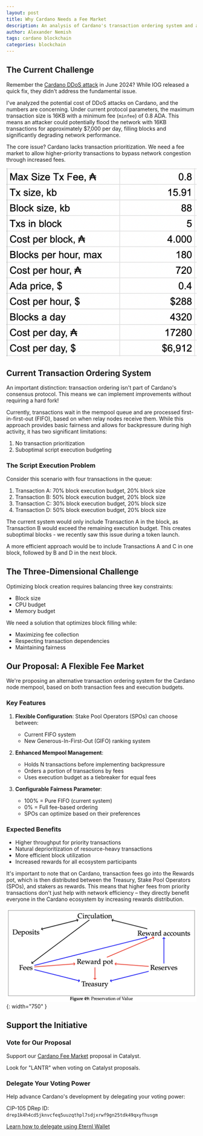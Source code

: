 ```yaml
---
layout: post
title: Why Cardano Needs a Fee Market
description: An analysis of Cardano's transaction ordering system and a proposal for improvement
author: Alexander Nemish
tags: cardano blockchain
categories: blockchain
---
```


## The Current Challenge

Remember the [Cardano DDoS attack](https://forum.cardano.org/t/cardano-triumphs-against-ddos-attack/134768) in June 2024? While IOG released a quick fix, they didn't address the fundamental issue.

I've analyzed the potential cost of DDoS attacks on Cardano, and the numbers are concerning. Under current protocol parameters, the maximum transaction size is 16KB with a minimum fee (`minfee`) of 0.8 ADA. This means an attacker could potentially flood the network with 16KB transactions for approximately $7,000 per day, filling blocks and significantly degrading network performance.

The core issue? Cardano lacks transaction prioritization. We need a fee market to allow higher-priority transactions to bypass network congestion through increased fees.

![Cardano DDoS attack cost calculation](/assets/img/cardano-ddos-calculation.png)

## Current Transaction Ordering System

An important distinction: transaction ordering isn't part of Cardano's consensus protocol. This means we can implement improvements without requiring a hard fork!

Currently, transactions wait in the mempool queue and are processed first-in-first-out (FIFO), based on when relay nodes receive them. While this approach provides basic fairness and allows for backpressure during high activity, it has two significant limitations:

1. No transaction prioritization
2. Suboptimal script execution budgeting

### The Script Execution Problem

Consider this scenario with four transactions in the queue:

1. Transaction A: 70% block execution budget, 20% block size
2. Transaction B: 50% block execution budget, 20% block size
3. Transaction C: 30% block execution budget, 20% block size
4. Transaction D: 50% block execution budget, 20% block size

The current system would only include Transaction A in the block, as Transaction B would exceed the remaining execution budget. This creates suboptimal blocks - we recently saw this issue during a token launch.

A more efficient approach would be to include Transactions A and C in one block, followed by B and D in the next block.

## The Three-Dimensional Challenge

Optimizing block creation requires balancing three key constraints:

- Block size
- CPU budget
- Memory budget

We need a solution that optimizes block filling while:

- Maximizing fee collection
- Respecting transaction dependencies
- Maintaining fairness

## Our Proposal: A Flexible Fee Market

We're proposing an alternative transaction ordering system for the Cardano node mempool, based on both transaction fees and execution budgets.

### Key Features

1. **Flexible Configuration**: Stake Pool Operators (SPOs) can choose between:
   - Current FIFO system
   - New Generous-In-First-Out (GIFO) ranking system

2. **Enhanced Mempool Management**:
   - Holds N transactions before implementing backpressure
   - Orders a portion of transactions by fees
   - Uses execution budget as a tiebreaker for equal fees

3. **Configurable Fairness Parameter**:
   - 100% = Pure FIFO (current system)
   - 0% = Full fee-based ordering
   - SPOs can optimize based on their preferences

### Expected Benefits

- Higher throughput for priority transactions
- Natural deprioritization of resource-heavy transactions
- More efficient block utilization
- Increased rewards for all ecosystem participants

It's important to note that on Cardano, transaction fees go into the Rewards pot, which is then distributed between the Treasury, Stake Pool Operators (SPOs), and stakers as rewards. This means that higher fees from priority transactions don't just help with network efficiency – they directly benefit everyone in the Cardano ecosystem by increasing rewards distribution.

![Preservation of Value](/assets/img/value-preservation.png){: width="750" }

## Support the Initiative

### Vote for Our Proposal

Support our [Cardano Fee Market](https://cardano.ideascale.com/c/cardano/idea/131153) proposal in Catalyst.

Look for "LANTR" when voting on Catalyst proposals.

### Delegate Your Voting Power

Help advance Cardano's development by delegating your voting power:

CIP-105 DRep ID: `drep1k4h4cd5jknvcfeq5uuzqthpl7sdjxrwf9gn25tdk49qxyfhusgm`

[Learn how to delegate using Eternl Wallet](https://learncardano.io/how-to-delegate-drep-eternl-wallet-mobile/)
